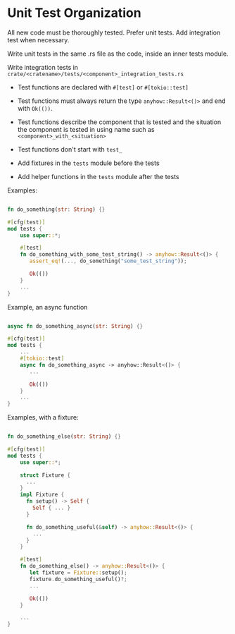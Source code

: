# Unit Test Organization

All new code must be thoroughly tested. Prefer unit tests. Add
integration test when necessary.

Write unit tests in the same .rs file as the code, inside an inner
tests module.

Write integration tests in
`crate/<cratename>/tests/<component>_integration_tests.rs`

* Test functions are declared with `#[test]` or `#[tokio::test]`

* Test functions must always return the type `anyhow::Result<()>` and end with `Ok(())`.

* Test functions describe the component that is tested and the
  situation the component is tested in using name such as
  `<component>_with_<situation>`

* Test functions don't start with `test_`

* Add fixtures in the `tests` module before the tests

* Add helper functions in the `tests` module after the tests

Examples:

```rust

fn do_something(str: String) {}

#[cfg(test)]
mod tests {
    use super::*;

    #[test]
    fn do_something_with_some_test_string() -> anyhow::Result<()> {
       assert_eq!(..., do_something("some_test_string"));

       Ok(())
    }
    ...
}
```


Example, an async function

```rust

async fn do_something_async(str: String) {}

#[cfg(test)]
mod tests {
    ...
    #[tokio::test]
    async fn do_something_async -> anyhow::Result<()> {
       ...

       Ok(())
    }
    ...
}
```

Examples, with a fixture:

```rust

fn do_something_else(str: String) {}

#[cfg(test)]
mod tests {
    use super::*;

    struct Fixture {
      ...
    }
    impl Fixture {
      fn setup() -> Self {
        Self { ... }
      }

      fn do_something_useful(&self) -> anyhow::Result<()> {
        ...
      }
    }

    #[test]
    fn do_something_else() -> anyhow::Result<()> {
       let fixture = Fixture::setup();
       fixture.do_something_useful()?;
       ...

       Ok(())
    }

    ...
}
```
